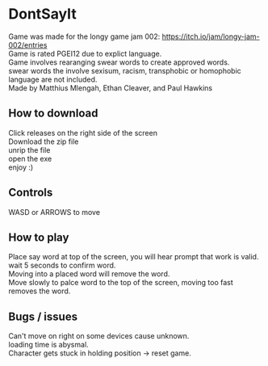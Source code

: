 # DontSayIt
Game was made for the longy game jam 002: https://itch.io/jam/longy-jam-002/entries <br />
Game is rated PGEI12 due to explict language.<br />
Game involves rearanging swear words to create approved words.<br />
swear words the involve sexisum, racism, transphobic or homophobic language are not included.<br />
Made by Matthius Mlengah, Ethan Cleaver, and Paul Hawkins<br />

## How to download
Click releases on the right side of the screen<br />
Download the zip file<br />
unrip the file<br />
open the exe <br />
enjoy :)<br />

## Controls
WASD or ARROWS to move<br />

## How to play
Place say word at top of the screen, you will hear prompt that work is valid. wait 5 seconds to confirm word. <br />
Moving into a placed word will remove the word. <br />
Move slowly to palce word to the top of the screen, moving too fast removes the word. <br />

## Bugs / issues
Can't move on right on some devices cause unknown. <br />
loading time is abysmal. <br /> 
Character gets stuck in holding position -> reset game. <br />
